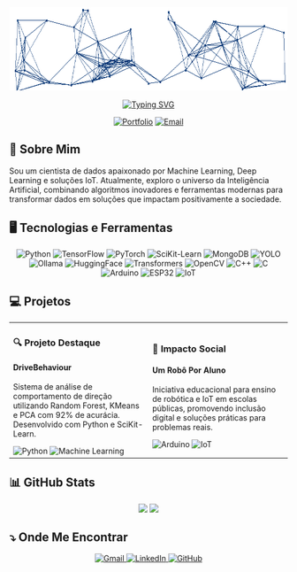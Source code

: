 <div align="center">
  <!-- Cabeçalho animado -->
  <img src="https://raw.githubusercontent.com/Natsuzera/Natsuzera/main/output.gif" style="height:150px; width:100%">
  
  <!-- Título animado com cor branca -->
  [![Typing SVG](https://readme-typing-svg.demolab.com?font=Operator+Mono&size=48&duration=2800&pause=2000&color=FFFFFF&center=true&vCenter=true&width=940&height=50&lines=Daniel+Moura+do+Nascimento;Cientista+de+Dados;Explorando+a+IA)](https://git.io/typing-svg)
  
  <!-- Badges -->
  [![Portfolio](https://img.shields.io/badge/-PORTFÓLIO-0B3A78?style=for-the-badge&logo=github&logoColor=white)](https://github.com/Natsuzera)
  [![Email](https://img.shields.io/badge/-EMAIL-0B3A78?style=for-the-badge&logo=microsoft-outlook&logoColor=white)](mailto:daniel_7799@live.com)
</div>

## 🚀 Sobre Mim

Sou um cientista de dados apaixonado por Machine Learning, Deep Learning e soluções IoT. Atualmente, exploro o universo da Inteligência Artificial, combinando algoritmos inovadores e ferramentas modernas para transformar dados em soluções que impactam positivamente a sociedade.

## 🖥️ Tecnologias e Ferramentas

<div align="center">
  <img src="https://img.shields.io/badge/Python-3776AB?style=for-the-badge&logo=python&logoColor=white" alt="Python">
  <img src="https://img.shields.io/badge/TensorFlow-FF6F00?style=for-the-badge&logo=tensorflow&logoColor=white" alt="TensorFlow">
  <img src="https://img.shields.io/badge/PyTorch-EE4C2C?style=for-the-badge&logo=pytorch&logoColor=white" alt="PyTorch">
  <img src="https://img.shields.io/badge/SciKit_Learn-F7931E?style=for-the-badge&logo=scikit-learn&logoColor=white" alt="SciKit-Learn">
  <img src="https://img.shields.io/badge/MongoDB-47A248?style=for-the-badge&logo=mongodb&logoColor=white" alt="MongoDB">
  <img src="https://img.shields.io/badge/YOLO-FF5733?style=for-the-badge&logo=opencv&logoColor=white" alt="YOLO">
  <img src="https://img.shields.io/badge/Ollama-5B2C6F?style=for-the-badge&logo=appveyor&logoColor=white" alt="Ollama">
  <img src="https://img.shields.io/badge/HuggingFace-05A4D8?style=for-the-badge&logo=huggingface&logoColor=white" alt="HuggingFace">
  <img src="https://img.shields.io/badge/Transformers-007ACC?style=for-the-badge&logo=huggingface&logoColor=white" alt="Transformers">
  <img src="https://img.shields.io/badge/OpenCV-5C3EE8?style=for-the-badge&logo=opencv&logoColor=white" alt="OpenCV">
  <img src="https://img.shields.io/badge/C++-0B3A78?style=for-the-badge&logo=cplusplus&logoColor=white" alt="C++">
  <img src="https://img.shields.io/badge/C-0B3A78?style=for-the-badge&logo=c&logoColor=white" alt="C">
  <img src="https://img.shields.io/badge/Arduino-0B3A78?style=for-the-badge&logo=arduino&logoColor=white" alt="Arduino">
  <img src="https://img.shields.io/badge/ESP32-0B3A78?style=for-the-badge&logo=espressif&logoColor=white" alt="ESP32">
  <img src="https://img.shields.io/badge/IoT-0B3A78?style=for-the-badge&logo=internetofthings&logoColor=white" alt="IoT">
</div>

## 💻 Projetos

<table>
  <tr>
    <td width="50%">
      <h3>🔍 Projeto Destaque</h3>
      <h4>DriveBehaviour</h4>
      <p>Sistema de análise de comportamento de direção utilizando Random Forest, KMeans e PCA com 92% de acurácia. Desenvolvido com Python e SciKit-Learn.</p>
      <img src="https://img.shields.io/badge/-Python-3776AB?style=flat-square&logo=python" alt="Python">
      <img src="https://img.shields.io/badge/-Machine_Learning-FF6F00?style=flat-square&logo=tensorflow" alt="Machine Learning">
    </td>
    <td width="50%">
      <h3>🤖 Impacto Social</h3>
      <h4>Um Robô Por Aluno</h4>
      <p>Iniciativa educacional para ensino de robótica e IoT em escolas públicas, promovendo inclusão digital e soluções práticas para problemas reais.</p>
      <img src="https://img.shields.io/badge/-Arduino-0B3A78?style=flat-square&logo=arduino" alt="Arduino">
      <img src="https://img.shields.io/badge/-IoT-0B3A78?style=flat-square&logo=internetofthings&logoColor=white" alt="IoT">
    </td>
  </tr>
</table>

## 📊 GitHub Stats

<div align="center">
  <img height="180em" src="https://github-readme-stats.vercel.app/api?username=Natsuzera&show_icons=true&theme=graywhite">
  <img height="180em" src="https://github-readme-stats.vercel.app/api/top-langs/?username=Natsuzera&layout=compact&theme=graywhite">
</div>

## ⤵️ Onde Me Encontrar

<div align="center">
  <a href="mailto:daniel_7799@live.com">
    <img src="https://img.shields.io/badge/Gmail-0B3A78?style=for-the-badge&logo=gmail&logoColor=white" alt="Gmail">
  </a>
  <a href="https://www.linkedin.com/in/danielmouranasc">
    <img src="https://img.shields.io/badge/LinkedIn-0B3A78?style=for-the-badge&logo=linkedin&logoColor=white" alt="LinkedIn">
  </a>
  <a href="https://github.com/Natsuzera">
    <img src="https://img.shields.io/badge/GitHub-0B3A78?style=for-the-badge&logo=github&logoColor=white" alt="GitHub">
  </a>
</div>
